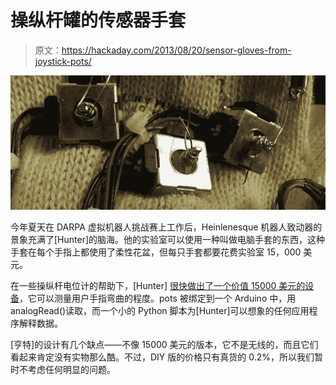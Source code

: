# 操纵杆罐的传感器手套

> 原文：<https://hackaday.com/2013/08/20/sensor-gloves-from-joystick-pots/>

![joy](img/ec80e1edac991cbb97c44ec17e6e8b42.png)

今年夏天在 DARPA 虚拟机器人挑战赛上工作后，Heinlenesque 机器人致动器的景象充满了[Hunter]的脑海。他的实验室可以使用一种叫做电脑手套的东西，这种手套在每个手指上都使用了柔性花盆，但每只手套都要花费实验室 15，000 美元。

在一些操纵杆电位计的帮助下，[Hunter] [很快做出了一个价值 15000 美元的设备](http://www.hscott.net/projects-2/sensor-gloves/)，它可以测量用户手指弯曲的程度。pots 被绑定到一个 Arduino 中，用 analogRead()读取，而一个小的 Python 脚本为[Hunter]可以想象的任何应用程序解释数据。

[亨特]的设计有几个缺点——不像 15000 美元的版本，它不是无线的，而且它们看起来肯定没有实物那么酷。不过，DIY 版的价格只有真货的 0.2%，所以我们暂时不考虑任何明显的问题。